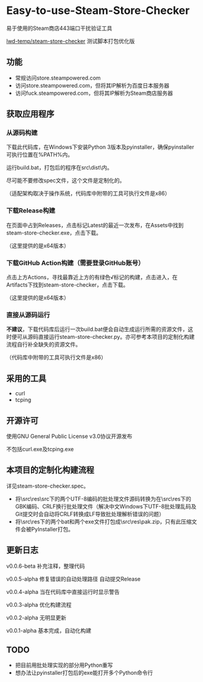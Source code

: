 # Easy-to-use-Steam-Store-Checker

易于使用的Steam商店443端口干扰验证工具

[lwd-temp/steam-store-checker](https://github.com/lwd-temp/steam-store-checker) 测试脚本打包优化版

## 功能

* 常规访问store.steampowered.com
* 访问store.steampowered.com，但将其IP解析为百度日本服务器
* 访问fuck.steampowered.com，但将其IP解析为Steam商店服务器

## 获取应用程序

### 从源码构建

下载此代码库，在Windows下安装Python 3版本及pyinstaller，确保pyinstaller可执行位置在%PATH%内。

运行build.bat，打包后的程序在src\dist\内。

尽可能不要修改spec文件，这个文件是定制化的。

（适配架构取决于操作系统，代码库中附带的工具可执行文件是x86）

### 下载Release构建

在页面中占到Releases，点击标记Latest的最近一次发布，在Assets中找到steam-store-checker.exe，点击下载。

（这里提供的是x64版本）

### 下载GitHub Action构建（需要登录GitHub账号）

点击上方Actions，寻找最靠近上方的有绿色√标记的构建，点击进入，在Artifacts下找到steam-store-checker，点击下载。

（这里提供的是x64版本）

### 直接从源码运行

**不建议**，下载代码库后运行一次build.bat便会自动生成运行所需的资源文件，这时便可从源码直接运行steam-store-checker.py。亦可参考本项目的定制化构建流程自行补全缺失的资源文件。

（代码库中附带的工具可执行文件是x86）

## 采用的工具

* curl
* tcping

## 开源许可

使用GNU General Public License v3.0协议开源发布

不包括curl.exe及tcping.exe

## 本项目的定制化构建流程

详见steam-store-checker.spec。

* 将\src\res\src下的两个UTF-8编码的批处理文件源码转换为在\src\res下的GBK编码、CRLF换行批处理文件（解决中文Windows下UTF-8批处理乱码及Git提交时会自动将CRLF转换成LF导致批处理解析错误的问题）
* 将\src\res下的两个bat和两个exe文件打包成\src\res\pak.zip，只有此压缩文件会被PyInstaller打包。

## 更新日志

v0.0.6-beta 补充注释，整理代码

v0.0.5-alpha 修复错误的自动处理路径 自动提交Release

v0.0.4-alpha 当在代码库中直接运行时显示警告

v0.0.3-alpha 优化构建流程

v0.0.2-alpha 无明显更新

v0.0.1-alpha 基本完成，自动化构建

## TODO

* 把目前用批处理实现的部分用Python重写
* 想办法让pyinstaller打包后的exe能打开多个Python命令行
